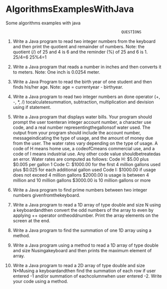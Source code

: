 # AlgorithmsExamplesWithJava
Some algorithms examples with java

                                                        QUESTİONS 
1) Write a Java program to read two integer numbers from the keyboard and then print the quotient and remainder of numbers. 
Note: the quotient (/) of 25 and 4 is 6 and the reminder (%) of 25 and 6 is 1. 25/4=6 25%4=1

2) Write a Java program that reads a number in inches and then converts it to meters. Note: One inch is 0.0254 meter. 

3) Write a Java Program to read the birth year of one student and then finds his/her age. Note: age = currentyear - birthyear.

4) Write a Java program to read two integer numbers an done operator (+, -, *, /) tocalculatesummation, subtraction, multiplication and devision using if statement. 

5) Write a Java program that displays water bills. Your program should prompt the user toenteran integer account number, a character use code, and a real number representingthegallonsof water used. The output from your program should include the account number, messageindicating the type of usage, and the amount of money due from the user. 
The water rates vary depending on the type of usage. A code of H means home use, a codeofCmeans commercial use, and a code of I means industrial use. Any other code value shouldbetreatedas an error. Water rates are computed as follows: 
Code H: $5.00 plus $0.005 per gallon
1
Code C: $1000.00 for the first 4 million gallons used plus 
$0.025 for each additional gallon used 
Code I: $1000.00 if usage does not exceed 4 million gallons $2000.00 is usage is between 4 million and 10 million gallons 
$3000.00 is 10 million gallons or more 

6) Write a Java program to find prime numbers between two integer numbers givenfromthekeyboard. 

7) Write a Java program to read a 1D array of type double and size N using a keyboardandthen convert the odd numbers of the array to even by applying ++ operator ontheoddnumber. Print the array elements on the screen at the end. 

8) Write a Java program to find the summation of one 1D array using a method. 

9) Write a Java program using a method to read a 1D array of type double and size Nusingakeyboard and then prints the maximum element of array. 

10) Write a Java program to read a 2D array of type double and size N×Musing a keyboardandthen find the summation of each row if user entered -1 and/or summation of eachcolumnwhen user entered -2. Write your code using a method.
